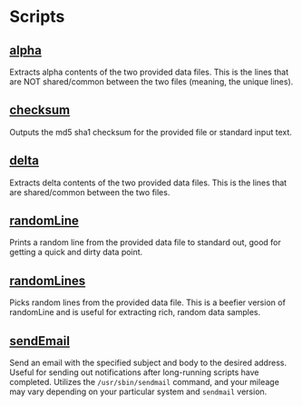 Scripts
=======

## [alpha](https://github.com/barrowclift/scripts/blob/master/alpha)

Extracts alpha contents of the two provided data files. This is the lines that are NOT shared/common between the two files (meaning, the unique lines).

## [checksum](https://github.com/barrowclift/scripts/blob/master/checksum)

Outputs the md5 sha1 checksum for the provided file or standard input text.

## [delta](https://github.com/barrowclift/scripts/blob/master/delta)

Extracts delta contents of the two provided data files. This is the lines that are shared/common between the two files.

## [randomLine](https://github.com/barrowclift/scripts/blob/master/randomLine)

Prints a random line from the provided data file to standard out, good for getting a quick and dirty data point.

## [randomLines](https://github.com/barrowclift/scripts/blob/master/randomLines)

Picks random lines from the provided data file. This is a beefier version of randomLine and is useful for extracting rich, random data samples.

## [sendEmail](https://github.com/barrowclift/scripts/blob/master/sendEmail)

Send an email with the specified subject and body to the desired address. Useful for sending out notifications after long-running scripts have completed. Utilizes the `/usr/sbin/sendmail` command, and your mileage may vary depending on your particular system and `sendmail` version.
